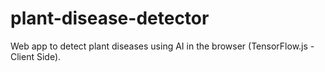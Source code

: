 # plant-disease-detector
Web app to detect plant diseases using AI in the browser (TensorFlow.js - Client Side).
